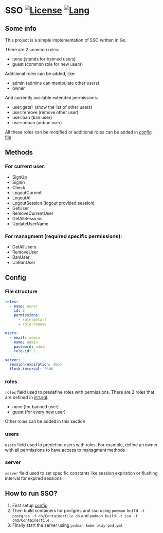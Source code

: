 # SSO [![License](https://img.shields.io/github/license/UserNameShouldBeHere/SSO)](https://opensource.org/license/mit) [![Lang](https://img.shields.io/github/languages/top/UserNameShouldBeHere/SSO)]([https://opensource.org/license/mit](https://go.dev/))


## Some info

This project is a simple implementation of SSO written in Go.

There are 2 common roles:
- none (stands for banned users)
- guest (common role for new users)

Additional roles can be added, like:
- admin (admins can manipulate other users)
- owner

And currently available extended permissions:
- user:getall (show the list of other users)
- user:remove (remove other user)
- user:ban (ban user)
- user:unban (unban user)

All these roles can be modified or additional roles can be added in [config file](cmd/config.yml)

## Methods

### For current user:

- SignUp
- SignIn
- Check
- LogoutCurrent
- LogoutAll
- LogoutSession (logout provided session)
- GetUser
- RemoveCurrentUser
- GetAllSessions
- UpdateUserName

### For managment (required specific permissions):

- GetAllUsers
- RemoveUser
- BanUser
- UnBanUser

## Config

### File structure

```yml
roles:
  - name: owner
    id: 2
    permissions:
      - role:getall
      - role:remove

users:
  - email: admin
    name: admin
    password: admin
    role-id: 2

server:
  session-expiration: 3600
  flush-interval: 3600

```

### roles

`roles` field used to predefine roles with permissions. There are 2 roles that are defined in [init.sql](db/init.sql):
- none (for banned user)
- guest (for every new user)

Other roles can be added in this section

### users

`users` field used to predefine users with roles. For example, define an owner with all permissions to have access to managment methods

### server

`server` field used to set specific constants like session expiration or flushing interval for expired sessions

## How to run SSO?
1) First setup [config](cmd/config.yml)
2) Then build containers for postgres and sso using `podman build -t postgres -f db/Containerfile db` and `podman build -t sso -f cmd/Containerfile .`
3) Finally start the server using `podman kube play pod.yml`

